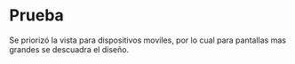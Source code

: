 # Prueba
Se priorizó la vista para dispositivos moviles, por lo cual para pantallas mas grandes se descuadra el diseño. 
